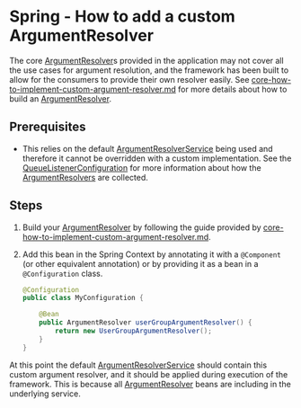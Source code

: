 # Spring - How to add a custom ArgumentResolver

The core [ArgumentResolver](../../../api/src/main/java/com/jashmore/sqs/argument/ArgumentResolver.java)s provided in the application
may not cover all the use cases for argument resolution, and the framework has been built to allow for the consumers to provide their own
resolver easily. See [core-how-to-implement-custom-argument-resolver.md](../core/core-how-to-implement-a-custom-argument-resolver.md) for more details about how
to build an [ArgumentResolver](../../../api/src/main/java/com/jashmore/sqs/argument/ArgumentResolver.java).

## Prerequisites

-   This relies on the default [ArgumentResolverService](../../../api/src/main/java/com/jashmore/sqs/argument/ArgumentResolverService.java)
    being used and therefore it cannot be overridden with a custom implementation. See
    the [QueueListenerConfiguration](../../../spring/spring-core/src/main/java/com/jashmore/sqs/spring/config/QueueListenerConfiguration.java)
    for more information about how the [ArgumentResolvers](../../../api/src/main/java/com/jashmore/sqs/argument/ArgumentResolver.java)
    are collected.

## Steps

1.  Build your [ArgumentResolver](../../../api/src/main/java/com/jashmore/sqs/argument/ArgumentResolver.java) by following
    the guide provided by [core-how-to-implement-custom-argument-resolver.md](../core/core-how-to-implement-a-custom-argument-resolver.md).
1.  Add this bean in the Spring Context by annotating it with a `@Component` (or other equivalent annotation) or by providing it as a bean in a `@Configuration`
    class.

    ```java
    @Configuration
    public class MyConfiguration {

        @Bean
        public ArgumentResolver userGroupArgumentResolver() {
            return new UserGroupArgumentResolver();
        }
    }

    ```

At this point the default [ArgumentResolverService](../../../api/src/main/java/com/jashmore/sqs/argument/ArgumentResolverService.java)
should contain this custom argument resolver, and it should be applied during execution of the framework. This is because all
[ArgumentResolver](../../../api/src/main/java/com/jashmore/sqs/argument/ArgumentResolver.java) beans are including
in the underlying service.

